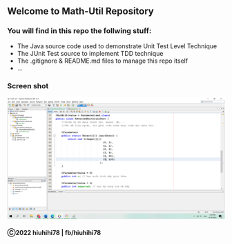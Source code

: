 ## Welcome to Math-Util Repository

### You will find in this repo the follwing stuff:
* The Java source code used to demonstrate Unit Test Level Technique
* The JUnit Test source to implement TDD technique
* The .gitignore & README.md files to manage this repo itself
* ...

### Screen shot
![The JUnit code with TDD](https://github.com/hiuhihi78/math-util/blob/main/images/math-util-intro.png)

#### Ⓒ2022 hiuhihi78 | fb/hiuhihi78
